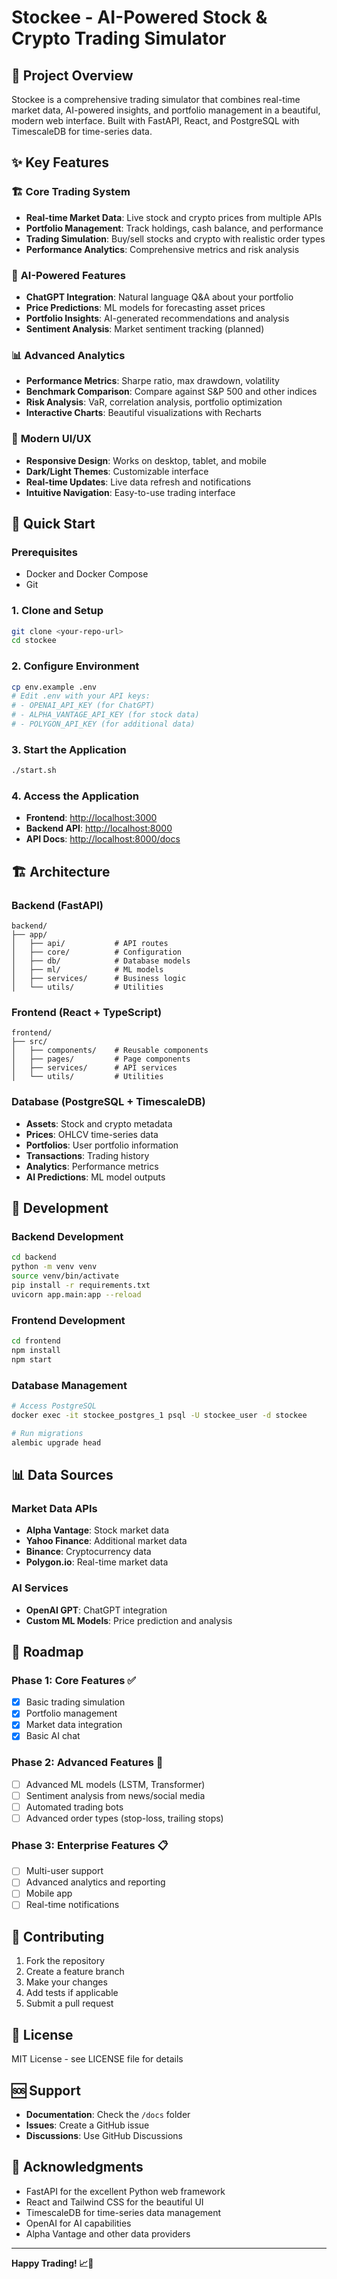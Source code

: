 # Stockee - AI-Powered Stock & Crypto Trading Simulator

## 🎯 Project Overview

Stockee is a comprehensive trading simulator that combines real-time market data, AI-powered insights, and portfolio management in a beautiful, modern web interface. Built with FastAPI, React, and PostgreSQL with TimescaleDB for time-series data.

## ✨ Key Features

### 🏗️ **Core Trading System**

- **Real-time Market Data**: Live stock and crypto prices from multiple APIs
- **Portfolio Management**: Track holdings, cash balance, and performance
- **Trading Simulation**: Buy/sell stocks and crypto with realistic order types
- **Performance Analytics**: Comprehensive metrics and risk analysis

### 🤖 **AI-Powered Features**

- **ChatGPT Integration**: Natural language Q&A about your portfolio
- **Price Predictions**: ML models for forecasting asset prices
- **Portfolio Insights**: AI-generated recommendations and analysis
- **Sentiment Analysis**: Market sentiment tracking (planned)

### 📊 **Advanced Analytics**

- **Performance Metrics**: Sharpe ratio, max drawdown, volatility
- **Benchmark Comparison**: Compare against S&P 500 and other indices
- **Risk Analysis**: VaR, correlation analysis, portfolio optimization
- **Interactive Charts**: Beautiful visualizations with Recharts

### 🎨 **Modern UI/UX**

- **Responsive Design**: Works on desktop, tablet, and mobile
- **Dark/Light Themes**: Customizable interface
- **Real-time Updates**: Live data refresh and notifications
- **Intuitive Navigation**: Easy-to-use trading interface

## 🚀 Quick Start

### Prerequisites

- Docker and Docker Compose
- Git

### 1. Clone and Setup

```bash
git clone <your-repo-url>
cd stockee
```

### 2. Configure Environment

```bash
cp env.example .env
# Edit .env with your API keys:
# - OPENAI_API_KEY (for ChatGPT)
# - ALPHA_VANTAGE_API_KEY (for stock data)
# - POLYGON_API_KEY (for additional data)
```

### 3. Start the Application

```bash
./start.sh
```

### 4. Access the Application

- **Frontend**: <http://localhost:3000>
- **Backend API**: <http://localhost:8000>
- **API Docs**: <http://localhost:8000/docs>

## 🏗️ Architecture

### Backend (FastAPI)

```
backend/
├── app/
│   ├── api/           # API routes
│   ├── core/          # Configuration
│   ├── db/            # Database models
│   ├── ml/            # ML models
│   ├── services/      # Business logic
│   └── utils/         # Utilities
```

### Frontend (React + TypeScript)

```
frontend/
├── src/
│   ├── components/    # Reusable components
│   ├── pages/         # Page components
│   ├── services/      # API services
│   └── utils/         # Utilities
```

### Database (PostgreSQL + TimescaleDB)

- **Assets**: Stock and crypto metadata
- **Prices**: OHLCV time-series data
- **Portfolios**: User portfolio information
- **Transactions**: Trading history
- **Analytics**: Performance metrics
- **AI Predictions**: ML model outputs

## 🔧 Development

### Backend Development

```bash
cd backend
python -m venv venv
source venv/bin/activate
pip install -r requirements.txt
uvicorn app.main:app --reload
```

### Frontend Development

```bash
cd frontend
npm install
npm start
```

### Database Management

```bash
# Access PostgreSQL
docker exec -it stockee_postgres_1 psql -U stockee_user -d stockee

# Run migrations
alembic upgrade head
```

## 📊 Data Sources

### Market Data APIs

- **Alpha Vantage**: Stock market data
- **Yahoo Finance**: Additional market data
- **Binance**: Cryptocurrency data
- **Polygon.io**: Real-time market data

### AI Services

- **OpenAI GPT**: ChatGPT integration
- **Custom ML Models**: Price prediction and analysis

## 🎯 Roadmap

### Phase 1: Core Features ✅

- [x] Basic trading simulation
- [x] Portfolio management
- [x] Market data integration
- [x] Basic AI chat

### Phase 2: Advanced Features 🚧

- [ ] Advanced ML models (LSTM, Transformer)
- [ ] Sentiment analysis from news/social media
- [ ] Automated trading bots
- [ ] Advanced order types (stop-loss, trailing stops)

### Phase 3: Enterprise Features 📋

- [ ] Multi-user support
- [ ] Advanced analytics and reporting
- [ ] Mobile app
- [ ] Real-time notifications

## 🤝 Contributing

1. Fork the repository
2. Create a feature branch
3. Make your changes
4. Add tests if applicable
5. Submit a pull request

## 📄 License

MIT License - see LICENSE file for details

## 🆘 Support

- **Documentation**: Check the `/docs` folder
- **Issues**: Create a GitHub issue
- **Discussions**: Use GitHub Discussions

## 🙏 Acknowledgments

- FastAPI for the excellent Python web framework
- React and Tailwind CSS for the beautiful UI
- TimescaleDB for time-series data management
- OpenAI for AI capabilities
- Alpha Vantage and other data providers

---

**Happy Trading! 📈🚀**
